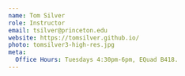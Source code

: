 ```yaml
---
name: Tom Silver
role: Instructor
email: tsilver@princeton.edu
website: https://tomsilver.github.io/
photo: tomsilver3-high-res.jpg
meta:
  Office Hours: Tuesdays 4:30pm-6pm, EQuad B418.
---
```

